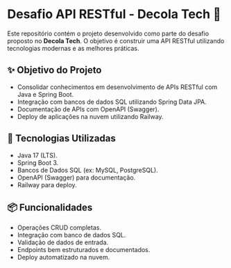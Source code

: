 # Desafio API RESTful - Decola Tech 🚀

Este repositório contém o projeto desenvolvido como parte do desafio proposto no **Decola Tech**. O objetivo é construir uma API RESTful utilizando tecnologias modernas e as melhores práticas.

## ✨ Objetivo do Projeto

- Consolidar conhecimentos em desenvolvimento de APIs RESTful com Java e Spring Boot.
- Integração com bancos de dados SQL utilizando Spring Data JPA.
- Documentação de APIs com OpenAPI (Swagger).
- Deploy de aplicações na nuvem utilizando Railway.

## 🚀 Tecnologias Utilizadas

- Java 17 (LTS).
- Spring Boot 3.
- Bancos de Dados SQL (ex: MySQL, PostgreSQL).
- OpenAPI (Swagger) para documentação.
- Railway para deploy.

## 📦 Funcionalidades

- Operações CRUD completas.
- Integração com banco de dados SQL.
- Validação de dados de entrada.
- Endpoints bem estruturados e documentados.
- Deploy automatizado na nuvem.


